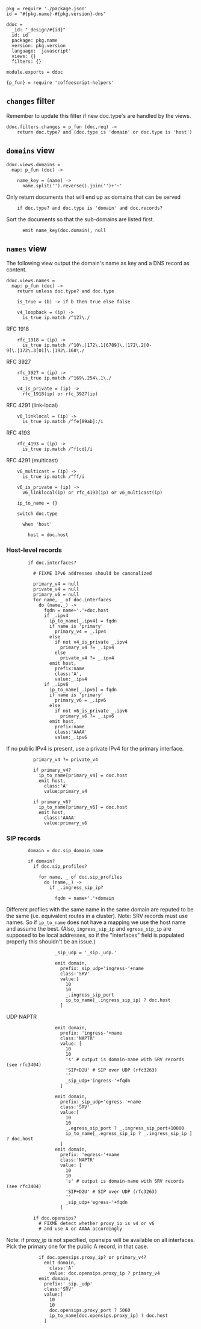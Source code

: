     pkg = require './package.json'
    id = "#{pkg.name}-#{pkg.version}-dns"

    ddoc =
      _id: "_design/#{id}"
      id: id
      package: pkg.name
      version: pkg.version
      language: 'javascript'
      views: {}
      filters: {}

    module.exports = ddoc

    {p_fun} = require 'coffeescript-helpers'

`changes` filter
----------------

Remember to update this filter if new doc.type's are handled by the views.

    ddoc.filters.changes = p_fun (doc,req) ->
        return doc.type? and (doc.type is 'domain' or doc.type is 'host')

`domains` view
--------------

    ddoc.views.domains =
      map: p_fun (doc) ->

        name_key = (name) ->
          name.split('').reverse().join('')+'~'

Only return documents that will end up as domains that can be served

        if doc.type? and doc.type is 'domain' and doc.records?

Sort the documents so that the sub-domains are listed first.

          emit name_key(doc.domain), null

`names` view
------------

The following view output the domain's name as key and a DNS record as content.

    ddoc.views.names =
      map: p_fun (doc) ->
        return unless doc.type? and doc.type

        is_true = (b) -> if b then true else false

        v4_loopback = (ip) ->
          is_true ip.match /^127\./

RFC 1918

        rfc_1918 = (ip) ->
          is_true ip.match /^10\.|172\.1[6789]\.|172\.2[0-9]\.|172\.3[01]\.|192\.168\./

RFC 3927

        rfc_3927 = (ip) ->
          is_true ip.match /^169\.254\.1\./

        v4_is_private = (ip) ->
          rfc_1918(ip) or rfc_3927(ip)

RFC 4291 (link-local)

        v6_linklocal = (ip) ->
          is_true ip.match /^fe[89ab]:/i

RFC 4193

        rfc_4193 = (ip) ->
          is_true ip.match /^f[cd]/i

RFC 4291 (multicast)

        v6_multicast = (ip) ->
          is_true ip.match /^ff/i

        v6_is_private = (ip) ->
          v6_linklocal(ip) or rfc_4193(ip) or v6_multicast(ip)

        ip_to_name = {}

        switch doc.type

          when 'host'

            host = doc.host

### Host-level records

            if doc.interfaces?

              # FIXME IPv6 addresses should be canonalized

              primary_v4 = null
              private_v4 = null
              primary_v6 = null
              for name, _ of doc.interfaces
                do (name,_) ->
                  fqdn = name+'.'+doc.host
                  if _.ipv4
                    ip_to_name[_.ipv4] = fqdn
                    if name is 'primary'
                      primary_v4 = _.ipv4
                    else
                      if not v4_is_private _.ipv4
                        primary_v4 ?= _.ipv4
                      else
                        private_v4 ?= _.ipv4
                    emit host,
                      prefix:name
                      class:'A',
                      value:_.ipv4
                  if _.ipv6
                    ip_to_name[_.ipv6] = fqdn
                    if name is 'primary'
                      primary_v6 = _.ipv6
                    else
                      if not v6_is_private _.ipv6
                        primary_v6 ?= _.ipv6
                    emit host,
                      prefix:name
                      class:'AAAA'
                      value:_.ipv6

If no public IPv4 is present, use a private IPv4 for the primary interface.

              primary_v4 ?= private_v4

              if primary_v4?
                ip_to_name[primary_v4] = doc.host
                emit host,
                  class:'A'
                  value:primary_v4

              if primary_v6?
                ip_to_name[primary_v6] = doc.host
                emit host,
                  class:'AAAA'
                  value:primary_v6


### SIP records

            domain = doc.sip_domain_name

            if domain?
              if doc.sip_profiles?

                for name, _ of doc.sip_profiles
                  do (name,_) ->
                    if _.ingress_sip_ip?

                      fqdn = name+'.'+domain

Different profiles with the same name in the same domain are reputed to be the same (i.e. equivalent routes in a cluster).
Note: SRV records must use names. So if `ip_to_name` does not have a mapping we use the host name and assume the best.
(Also, `ingress_sip_ip` and `egress_sip_ip` are supposed to be local addresses, so if the "interfaces" field is populated properly this shouldn't be an issue.)

                      _sip_udp = '_sip._udp.'

                      emit domain,
                        prefix:_sip_udp+'ingress-'+name
                        class:'SRV'
                        value:[
                          10
                          10
                          _.ingress_sip_port
                          ip_to_name[_.ingress_sip_ip] ? doc.host
                        ]

UDP NAPTR

                      emit domain,
                        prefix: 'ingress-'+name
                        class:'NAPTR'
                        value: [
                          10
                          10
                          's' # output is domain-name with SRV records (see rfc3404)
                          'SIP+D2U' # SIP over UDP (rfc3263)
                          ''
                          _sip_udp+'ingress-'+fqdn
                        ]

                      emit domain,
                        prefix:_sip_udp+'egress-'+name
                        class:'SRV'
                        value:[
                          10
                          10
                          _.egress_sip_port ? _.ingress_sip_port+10000
                          ip_to_name[_.egress_sip_ip ? _.ingress_sip_ip ] ? doc.host
                        ]
                      emit domain,
                        prefix: 'egress-'+name
                        class:'NAPTR'
                        value: [
                          10
                          10
                          's' # output is domain-name with SRV records (see rfc3404)
                          'SIP+D2U' # SIP over UDP (rfc3263)
                          ''
                          _sip_udp+'egress-'+fqdn
                        ]

              if doc.opensips?
                # FIXME detect whether proxy_ip is v4 or v6
                # and use A or AAAA accordingly

Note: if proxy_ip is not specified, opensips will be available on all interfaces. Pick the primary one for the public A record, in that case.

                if doc.opensips.proxy_ip? or primary_v4?
                  emit domain,
                    class:'A'
                    value: doc.opensips.proxy_ip ? primary_v4
                emit domain,
                  prefix:'_sip._udp'
                  class:'SRV'
                  value:[
                    10
                    10
                    doc.opensips.proxy_port ? 5060
                    ip_to_name[doc.opensips.proxy_ip] ? doc.host
                  ]
